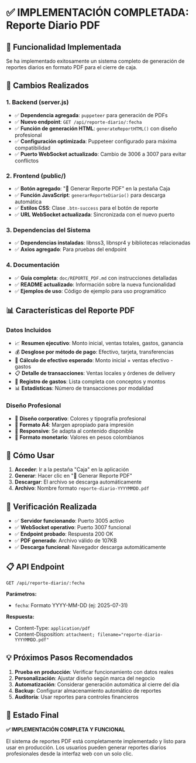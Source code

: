 # ✅ IMPLEMENTACIÓN COMPLETADA: Reporte Diario PDF

## 🎯 Funcionalidad Implementada

Se ha implementado exitosamente un sistema completo de generación de reportes diarios en formato PDF para el cierre de caja.

## 🔧 Cambios Realizados

### 1. Backend (server.js)
- ✅ **Dependencia agregada**: `puppeteer` para generación de PDFs
- ✅ **Nuevo endpoint**: `GET /api/reporte-diario/:fecha`
- ✅ **Función de generación HTML**: `generateReportHTML()` con diseño profesional
- ✅ **Configuración optimizada**: Puppeteer configurado para máxima compatibilidad
- ✅ **Puerto WebSocket actualizado**: Cambio de 3006 a 3007 para evitar conflictos

### 2. Frontend (public/)
- ✅ **Botón agregado**: "📄 Generar Reporte PDF" en la pestaña Caja
- ✅ **Función JavaScript**: `generarReporteDiario()` para descarga automática
- ✅ **Estilos CSS**: Clase `.btn-success` para el botón de reporte
- ✅ **URL WebSocket actualizada**: Sincronizada con el nuevo puerto

### 3. Dependencias del Sistema
- ✅ **Dependencias instaladas**: libnss3, libnspr4 y bibliotecas relacionadas
- ✅ **Axios agregado**: Para pruebas del endpoint

### 4. Documentación
- ✅ **Guía completa**: `doc/REPORTE_PDF.md` con instrucciones detalladas
- ✅ **README actualizado**: Información sobre la nueva funcionalidad
- ✅ **Ejemplos de uso**: Código de ejemplo para uso programático

## 📊 Características del Reporte PDF

### Datos Incluidos
- 📈 **Resumen ejecutivo**: Monto inicial, ventas totales, gastos, ganancia
- 💰 **Desglose por método de pago**: Efectivo, tarjeta, transferencias
- 🧮 **Cálculo de efectivo esperado**: Monto inicial + ventas efectivo - gastos
- 📋 **Detalle de transacciones**: Ventas locales y órdenes de delivery
- 💸 **Registro de gastos**: Lista completa con conceptos y montos
- 📊 **Estadísticas**: Número de transacciones por modalidad

### Diseño Profesional
- 🎨 **Diseño corporativo**: Colores y tipografía profesional
- 📄 **Formato A4**: Margen apropiado para impresión
- 📱 **Responsive**: Se adapta al contenido disponible
- 🔢 **Formato monetario**: Valores en pesos colombianos

## 🚀 Cómo Usar

1. **Acceder**: Ir a la pestaña "Caja" en la aplicación
2. **Generar**: Hacer clic en "📄 Generar Reporte PDF"
3. **Descargar**: El archivo se descarga automáticamente
4. **Archivo**: Nombre formato `reporte-diario-YYYYMMDD.pdf`

## 🧪 Verificación Realizada

- ✅ **Servidor funcionando**: Puerto 3005 activo
- ✅ **WebSocket operativo**: Puerto 3007 funcional
- ✅ **Endpoint probado**: Respuesta 200 OK
- ✅ **PDF generado**: Archivo válido de 107KB
- ✅ **Descarga funcional**: Navegador descarga automáticamente

## 📋 API Endpoint

```http
GET /api/reporte-diario/:fecha
```

**Parámetros:**
- `fecha`: Formato YYYY-MM-DD (ej: 2025-07-31)

**Respuesta:**
- Content-Type: `application/pdf`
- Content-Disposition: `attachment; filename="reporte-diario-YYYYMMDD.pdf"`

## 💡 Próximos Pasos Recomendados

1. **Prueba en producción**: Verificar funcionamiento con datos reales
2. **Personalización**: Ajustar diseño según marca del negocio
3. **Automatización**: Considerar generación automática al cierre del día
4. **Backup**: Configurar almacenamiento automático de reportes
5. **Auditoría**: Usar reportes para controles financieros

## 🎉 Estado Final

**✅ IMPLEMENTACIÓN COMPLETA Y FUNCIONAL**

El sistema de reportes PDF está completamente implementado y listo para usar en producción. Los usuarios pueden generar reportes diarios profesionales desde la interfaz web con un solo clic.

